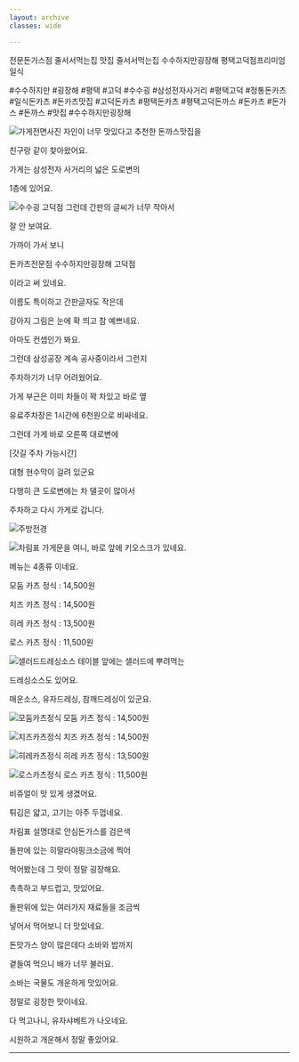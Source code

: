 ```yaml
---
layout: archive
classes: wide

---
```


전문돈가스점 줄서서먹는집 맛집 줄서서먹는집 수수하지만굉장해 평택고덕점프리미엄 일식 


#수수하지만 #굉장해 #평택 #고덕 #수수굉 #삼성전자사거리 #평택고덕 #정통돈카츠 #일식돈카츠 #돈카츠맛집 #고덕돈카츠 #평택돈카츠 #평택고덕돈까스 #돈카츠 #돈가스 #돈까스 #맛집 #수수하지만굉장해

![가게전면사진](https://github.com/choijangwook/cjw/assets/13609186/a93f4325-53b1-47db-884d-ae5fa41673c2)
자인이 너무 맛있다고 추천한 돈까스맛집을

친구랑 같이 찾아왔어요.

가게는 삼성전자 사거리의 넓은 도로변의

1층에 있어요.

![수수굉 고덕점](https://github.com/choijangwook/cjw/assets/13609186/033cfa9e-2243-4033-966f-fb33ad3cde34)
그런데 간판의 글씨가 너무 작아서

잘 안 보여요. 

가까이 가서 보니

돈카츠전문점 수수하지만굉장해 고덕점

이라고 써 있네요.

이름도 특이하고 간판글자도 작은데

강아지 그림은 눈에 확 띄고 참 예쁘네요.

아마도 컨셉인가 봐요.

그런데 삼성공장 계속 공사중이라서 그런지

주차하기가 너무 어려웠어요.

가게 부근은 이미 차들이 꽉 차있고 바로 옆

유료주차장은 1시간에 6천원으로 비싸네요.

그런데 가게 바로 오른쪽 대로변에 

[갓길 주차 가능시간]

대형 현수막이 걸려 있군요

다행히 큰 도로변에는 차 댈곳이 많아서

주차하고 다시 가게로 갑니다.

![주방전경](https://github.com/choijangwook/cjw/assets/13609186/8b66e71c-5549-4cbc-b67b-999a5950fcaf)


![차림표](https://github.com/choijangwook/cjw/assets/13609186/2eb15ec2-8d6a-4c72-93de-d2fb95c99457)
가게문을 여니, 바로 앞에 키오스크가 있네요.

메뉴는 4종류 이네요.

모둠 카츠 정식 : 14,500원

치즈 카츠 정식 : 14,500원

히레 카츠 정식 : 13,500원

로스 카츠 정식 : 11,500원

![샐러드드레싱소스](https://github.com/choijangwook/cjw/assets/13609186/160ad8af-423b-4e09-b5fc-7aa86248b213)
테이블 앞에는 샐러드에 뿌려먹는 

드레싱소스도 있어요.

매운소스, 유자드레싱, 참깨드레싱이 있군요.

![모둠카츠정식](https://github.com/choijangwook/cjw/assets/13609186/dd423766-be89-4843-8e31-73b4bbf29d09)
모둠 카츠 정식 : 14,500원

![치즈카츠정식](https://github.com/choijangwook/cjw/assets/13609186/f2fe9773-3f09-4447-b4fc-25d25089e55c)
치즈 카츠 정식 : 14,500원

![히레카츠정식](https://github.com/choijangwook/cjw/assets/13609186/a7f59c9a-a088-4ef0-be45-cd6575d0df10)
히레 카츠 정식 : 13,500원

![로스카츠정식](https://github.com/choijangwook/cjw/assets/13609186/9cbaef3c-a881-4676-b998-5970b52cc7c7)
로스 카츠 정식 : 11,500원

비쥬얼이 맛 있게 생겼어요.

튀김은 얇고, 고기는 아주 두껍네요.

차림표 설명대로 안심돈가스를 검은색

돌판에 있는 히말라야핑크소금에 찍어

먹어봤는데 그 맛이 정말 굉장해요.

촉촉하고 부드럽고, 맛있어요.

돌판위에 있는 여러가지 재료들을 조금씩

넣어서 먹어보니 더 맛있네요.

돈맛가스 양이 많은데다 소바와 밥까지

곁들여 먹으니 배가 너무 불러요.

소바는 국물도 개운하게 맛있어요.

정말로 굉장한 맛이네요.

다 먹고나니, 유자샤베트가 나오네요.

시원하고 개운해서 정말 좋았어요.


---

